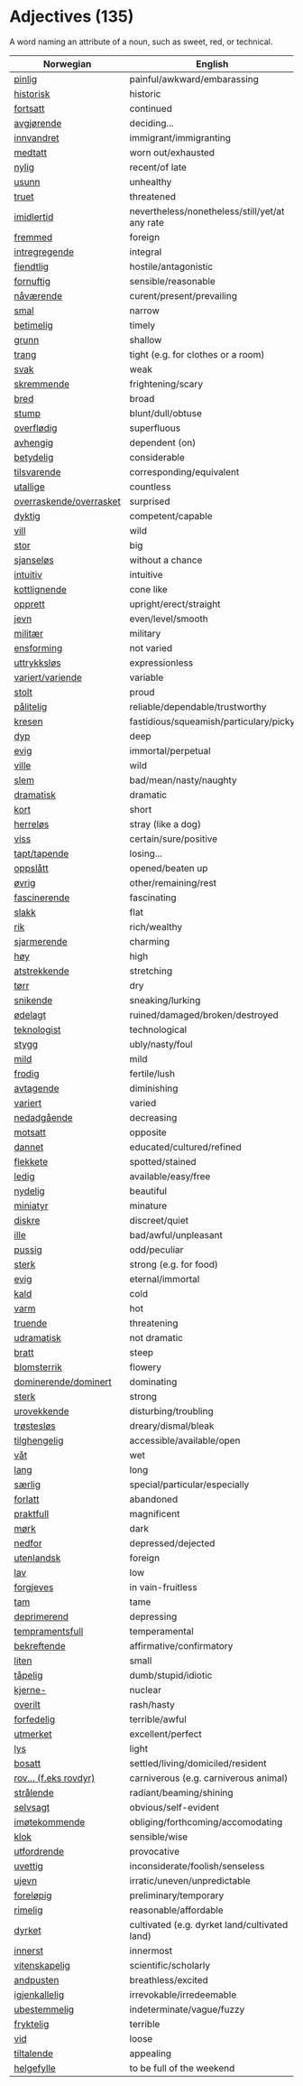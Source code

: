 # Adjectives (135)

A word naming an attribute of a noun, such as sweet, red, or technical.

| Norwegian | English |
| --- | --- |
| [pinlig](https://www.ordnett.no/search?language=no&phrase=pinlig) | painful/awkward/embarassing |
| [historisk](https://www.ordnett.no/search?language=no&phrase=historisk) | historic |
| [fortsatt](https://www.ordnett.no/search?language=no&phrase=fortsatt) | continued |
| [avgjørende](https://www.ordnett.no/search?language=no&phrase=avgjørende) | deciding... |
| [innvandret](https://www.ordnett.no/search?language=no&phrase=innvandret) | immigrant/immigranting |
| [medtatt](https://www.ordnett.no/search?language=no&phrase=medtatt) | worn out/exhausted |
| [nylig](https://www.ordnett.no/search?language=no&phrase=nylig) | recent/of late |
| [usunn](https://www.ordnett.no/search?language=no&phrase=usunn) | unhealthy |
| [truet](https://www.ordnett.no/search?language=no&phrase=truet) | threatened |
| [imidlertid](https://www.ordnett.no/search?language=no&phrase=imidlertid) | nevertheless/nonetheless/still/yet/at any rate |
| [fremmed](https://www.ordnett.no/search?language=no&phrase=fremmed) | foreign |
| [intregregende](https://www.ordnett.no/search?language=no&phrase=intregregende) | integral |
| [fiendtlig](https://www.ordnett.no/search?language=no&phrase=fiendtlig) | hostile/antagonistic |
| [fornuftig](https://www.ordnett.no/search?language=no&phrase=fornuftig) | sensible/reasonable |
| [nåværende](https://www.ordnett.no/search?language=no&phrase=nåværende) | curent/present/prevailing |
| [smal](https://www.ordnett.no/search?language=no&phrase=smal) | narrow |
| [betimelig](https://www.ordnett.no/search?language=no&phrase=betimelig) | timely |
| [grunn](https://www.ordnett.no/search?language=no&phrase=grunn) | shallow |
| [trang](https://www.ordnett.no/search?language=no&phrase=trang) | tight (e.g. for clothes or a room) |
| [svak](https://www.ordnett.no/search?language=no&phrase=svak) | weak |
| [skremmende](https://www.ordnett.no/search?language=no&phrase=skremmende) | frightening/scary |
| [bred](https://www.ordnett.no/search?language=no&phrase=bred) | broad |
| [stump](https://www.ordnett.no/search?language=no&phrase=stump) | blunt/dull/obtuse |
| [overflødig](https://www.ordnett.no/search?language=no&phrase=overflødig) | superfluous |
| [avhengig](https://www.ordnett.no/search?language=no&phrase=avhengig) | dependent (on) |
| [betydelig](https://www.ordnett.no/search?language=no&phrase=betydelig) | considerable |
| [tilsvarende](https://www.ordnett.no/search?language=no&phrase=tilsvarende) | corresponding/equivalent |
| [utallige](https://www.ordnett.no/search?language=no&phrase=utallige) | countless |
| [overraskende/overrasket](https://www.ordnett.no/search?language=no&phrase=overraskende/overrasket) | surprised |
| [dyktig](https://www.ordnett.no/search?language=no&phrase=dyktig) | competent/capable |
| [vill](https://www.ordnett.no/search?language=no&phrase=vill) | wild |
| [stor](https://www.ordnett.no/search?language=no&phrase=stor) | big |
| [sjanseløs](https://www.ordnett.no/search?language=no&phrase=sjanseløs) | without a chance |
| [intuitiv](https://www.ordnett.no/search?language=no&phrase=intuitiv) | intuitive |
| [kottlignende](https://www.ordnett.no/search?language=no&phrase=kottlignende) | cone like |
| [opprett](https://www.ordnett.no/search?language=no&phrase=opprett) | upright/erect/straight |
| [jevn](https://www.ordnett.no/search?language=no&phrase=jevn) | even/level/smooth |
| [militær](https://www.ordnett.no/search?language=no&phrase=militær) | military |
| [ensforming](https://www.ordnett.no/search?language=no&phrase=ensforming) | not varied |
| [uttrykksløs](https://www.ordnett.no/search?language=no&phrase=uttrykksløs) | expressionless |
| [variert/variende](https://www.ordnett.no/search?language=no&phrase=variert/variende) | variable |
| [stolt](https://www.ordnett.no/search?language=no&phrase=stolt) | proud |
| [pålitelig](https://www.ordnett.no/search?language=no&phrase=pålitelig) | reliable/dependable/trustworthy |
| [kresen](https://www.ordnett.no/search?language=no&phrase=kresen) | fastidious/squeamish/particulary/picky |
| [dyp](https://www.ordnett.no/search?language=no&phrase=dyp) | deep |
| [evig](https://www.ordnett.no/search?language=no&phrase=evig) | immortal/perpetual |
| [ville](https://www.ordnett.no/search?language=no&phrase=ville) | wild |
| [slem](https://www.ordnett.no/search?language=no&phrase=slem) | bad/mean/nasty/naughty |
| [dramatisk](https://www.ordnett.no/search?language=no&phrase=dramatisk) | dramatic |
| [kort](https://www.ordnett.no/search?language=no&phrase=kort) | short |
| [herreløs](https://www.ordnett.no/search?language=no&phrase=herreløs) | stray (like a dog) |
| [viss](https://www.ordnett.no/search?language=no&phrase=viss) | certain/sure/positive |
| [tapt/tapende](https://www.ordnett.no/search?language=no&phrase=tapt/tapende) | losing... |
| [oppslått](https://www.ordnett.no/search?language=no&phrase=oppslått) | opened/beaten up |
| [øvrig](https://www.ordnett.no/search?language=no&phrase=øvrig) | other/remaining/rest |
| [fascinerende](https://www.ordnett.no/search?language=no&phrase=fascinerende) | fascinating |
| [slakk](https://www.ordnett.no/search?language=no&phrase=slakk) | flat |
| [rik](https://www.ordnett.no/search?language=no&phrase=rik) | rich/wealthy |
| [sjarmerende](https://www.ordnett.no/search?language=no&phrase=sjarmerende) | charming |
| [høy](https://www.ordnett.no/search?language=no&phrase=høy) | high |
| [atstrekkende](https://www.ordnett.no/search?language=no&phrase=atstrekkende) | stretching |
| [tørr](https://www.ordnett.no/search?language=no&phrase=tørr) | dry |
| [snikende](https://www.ordnett.no/search?language=no&phrase=snikende) | sneaking/lurking |
| [ødelagt](https://www.ordnett.no/search?language=no&phrase=ødelagt) | ruined/damaged/broken/destroyed |
| [teknologist](https://www.ordnett.no/search?language=no&phrase=teknologist) | technological |
| [stygg](https://www.ordnett.no/search?language=no&phrase=stygg) | ubly/nasty/foul |
| [mild](https://www.ordnett.no/search?language=no&phrase=mild) | mild |
| [frodig](https://www.ordnett.no/search?language=no&phrase=frodig) | fertile/lush |
| [avtagende](https://www.ordnett.no/search?language=no&phrase=avtagende) | diminishing |
| [variert](https://www.ordnett.no/search?language=no&phrase=variert) | varied |
| [nedadgående](https://www.ordnett.no/search?language=no&phrase=nedadgående) | decreasing |
| [motsatt](https://www.ordnett.no/search?language=no&phrase=motsatt) | opposite |
| [dannet](https://www.ordnett.no/search?language=no&phrase=dannet) | educated/cultured/refined |
| [flekkete](https://www.ordnett.no/search?language=no&phrase=flekkete) | spotted/stained |
| [ledig](https://www.ordnett.no/search?language=no&phrase=ledig) | available/easy/free |
| [nydelig](https://www.ordnett.no/search?language=no&phrase=nydelig) | beautiful |
| [miniatyr](https://www.ordnett.no/search?language=no&phrase=miniatyr) | minature |
| [diskre](https://www.ordnett.no/search?language=no&phrase=diskre) | discreet/quiet |
| [ille](https://www.ordnett.no/search?language=no&phrase=ille) | bad/awful/unpleasant |
| [pussig](https://www.ordnett.no/search?language=no&phrase=pussig) | odd/peculiar |
| [sterk](https://www.ordnett.no/search?language=no&phrase=sterk) | strong (e.g. for food) |
| [evig](https://www.ordnett.no/search?language=no&phrase=evig) | eternal/immortal |
| [kald](https://www.ordnett.no/search?language=no&phrase=kald) | cold |
| [varm](https://www.ordnett.no/search?language=no&phrase=varm) | hot |
| [truende](https://www.ordnett.no/search?language=no&phrase=truende) | threatening |
| [udramatisk](https://www.ordnett.no/search?language=no&phrase=udramatisk) | not dramatic |
| [bratt](https://www.ordnett.no/search?language=no&phrase=bratt) | steep |
| [blomsterrik](https://www.ordnett.no/search?language=no&phrase=blomsterrik) | flowery |
| [dominerende/dominert](https://www.ordnett.no/search?language=no&phrase=dominerende/dominert) | dominating |
| [sterk](https://www.ordnett.no/search?language=no&phrase=sterk) | strong |
| [urovekkende](https://www.ordnett.no/search?language=no&phrase=urovekkende) | disturbing/troubling |
| [trøstesløs](https://www.ordnett.no/search?language=no&phrase=trøstesløs) | dreary/dismal/bleak |
| [tilghengelig](https://www.ordnett.no/search?language=no&phrase=tilghengelig) | accessible/available/open |
| [våt](https://www.ordnett.no/search?language=no&phrase=våt) | wet |
| [lang](https://www.ordnett.no/search?language=no&phrase=lang) | long |
| [særlig](https://www.ordnett.no/search?language=no&phrase=særlig) | special/particular/especially |
| [forlatt](https://www.ordnett.no/search?language=no&phrase=forlatt) | abandoned |
| [praktfull](https://www.ordnett.no/search?language=no&phrase=praktfull) | magnificent |
| [mørk](https://www.ordnett.no/search?language=no&phrase=mørk) | dark |
| [nedfor](https://www.ordnett.no/search?language=no&phrase=nedfor) | depressed/dejected |
| [utenlandsk](https://www.ordnett.no/search?language=no&phrase=utenlandsk) | foreign |
| [lav](https://www.ordnett.no/search?language=no&phrase=lav) | low |
| [forgjeves](https://www.ordnett.no/search?language=no&phrase=forgjeves) | in vain-fruitless |
| [tam](https://www.ordnett.no/search?language=no&phrase=tam) | tame |
| [deprimerend](https://www.ordnett.no/search?language=no&phrase=deprimerend) | depressing |
| [tempramentsfull](https://www.ordnett.no/search?language=no&phrase=tempramentsfull) | temperamental |
| [bekreftende](https://www.ordnett.no/search?language=no&phrase=bekreftende) | affirmative/confirmatory |
| [liten](https://www.ordnett.no/search?language=no&phrase=liten) | small |
| [tåpelig](https://www.ordnett.no/search?language=no&phrase=tåpelig) | dumb/stupid/idiotic |
| [kjerne-](https://www.ordnett.no/search?language=no&phrase=kjerne-) | nuclear |
| [overilt](https://www.ordnett.no/search?language=no&phrase=overilt) | rash/hasty |
| [forfedelig](https://www.ordnett.no/search?language=no&phrase=forfedelig) | terrible/awful |
| [utmerket](https://www.ordnett.no/search?language=no&phrase=utmerket) | excellent/perfect |
| [lys](https://www.ordnett.no/search?language=no&phrase=lys) | light |
| [bosatt](https://www.ordnett.no/search?language=no&phrase=bosatt) | settled/living/domiciled/resident |
| [rov... (f.eks rovdyr)](https://www.ordnett.no/search?language=no&phrase=rov...%20(f.eks%20rovdyr)) | carniverous (e.g. carniverous animal) |
| [strålende](https://www.ordnett.no/search?language=no&phrase=strålende) | radiant/beaming/shining |
| [selvsagt](https://www.ordnett.no/search?language=no&phrase=selvsagt) | obvious/self-evident |
| [imøtekommende](https://www.ordnett.no/search?language=no&phrase=imøtekommende) | obliging/forthcoming/accomodating |
| [klok](https://www.ordnett.no/search?language=no&phrase=klok) | sensible/wise |
| [utfordrende](https://www.ordnett.no/search?language=no&phrase=utfordrende) | provocative |
| [uvettig](https://www.ordnett.no/search?language=no&phrase=uvettig) | inconsiderate/foolish/senseless |
| [ujevn](https://www.ordnett.no/search?language=no&phrase=ujevn) | irratic/uneven/unpredictable |
| [foreløpig](https://www.ordnett.no/search?language=no&phrase=foreløpig) | preliminary/temporary |
| [rimelig](https://www.ordnett.no/search?language=no&phrase=rimelig) | reasonable/affordable |
| [dyrket](https://www.ordnett.no/search?language=no&phrase=dyrket) | cultivated (e.g. dyrket land/cultivated land) |
| [innerst](https://www.ordnett.no/search?language=no&phrase=innerst) | innermost |
| [vitenskapelig](https://www.ordnett.no/search?language=no&phrase=vitenskapelig) | scientific/scholarly |
| [andpusten](https://www.ordnett.no/search?language=no&phrase=andpusten) | breathless/excited |
| [igjenkallelig](https://www.ordnett.no/search?language=no&phrase=igjenkallelig) | irrevokable/irredeemable |
| [ubestemmelig](https://www.ordnett.no/search?language=no&phrase=ubestemmelig) | indeterminate/vague/fuzzy |
| [fryktelig](https://www.ordnett.no/search?language=no&phrase=fryktelig) | terrible |
| [vid](https://www.ordnett.no/search?language=no&phrase=vid) | loose |
| [tiltalende](https://www.ordnett.no/search?language=no&phrase=tiltalende) | appealing |
| [helgefylle](https://www.ordnett.no/search?language=no&phrase=helgefylle) | to be full of the weekend |

